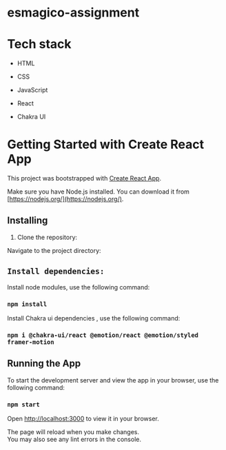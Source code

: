 # esmagico-assignment

# Tech stack

- HTML
  
- CSS

- JavaScript

- React

- Chakra UI

# Getting Started with Create React App

This project was bootstrapped with [Create React App](https://github.com/facebook/create-react-app).

Make sure you have Node.js installed. You can download it from [https://nodejs.org/](https://nodejs.org/).

## Installing

1. Clone the repository:
   
Navigate to the project directory:

## `Install dependencies:`

Install node modules, use the following command:

### `npm install`

Install Chakra ui dependencies , use the following command:

### `npm i @chakra-ui/react @emotion/react @emotion/styled framer-motion`

## Running the App

To start the development server and view the app in your browser, use the following command:

### `npm start`

Open [http://localhost:3000](http://localhost:3000) to view it in your browser.

The page will reload when you make changes.\
You may also see any lint errors in the console.
